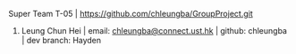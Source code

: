 Super Team T-05
| https://github.com/chleungba/GroupProject.git

1. Leung Chun Hei
| email: chleungba@connect.ust.hk | github: chleungba | dev branch: Hayden

